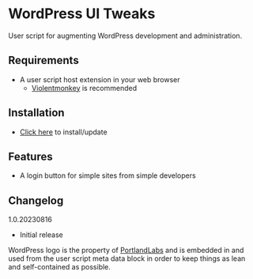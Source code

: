 # WordPress UI Tweaks
User script for augmenting WordPress development and administration.

## Requirements
- A user script host extension in your web browser
  - [Violentmonkey](https://violentmonkey.github.io/) is recommended

## Installation
- [Click here](https://github.com/wtfdesign/wordpress-ui-tweaks/raw/main/script.user.js) to install/update

## Features
- A login button for simple sites from simple developers

## Changelog
1.0.20230816
- Initial release

WordPress logo is the property of [PortlandLabs](https://www.portlandlabs.com/) and is embedded in and used from the user script meta data block in order to keep things as lean and self-contained as possible.
